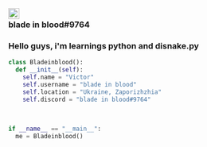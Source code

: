 <img align="left" alt = "Gif" width = "22px" src = "https://i.pinimg.com/originals/97/2d/30/972d30ea19333cb199193c2d41a9dac9.jpg">


### blade in blood#9764

### Hello guys, i'm learnings python and disnake.py


```py
class Bladeinblood():
  def __init__(self):
    self.name = "Victor"
    self.username = "blade in blood"
    self.location = "Ukraine, Zaporizhzhia"
    self.discord = "blade in blood#9764"
    
    
    
if __name__ == "__main__":
  me = Bladeinblood()
```
